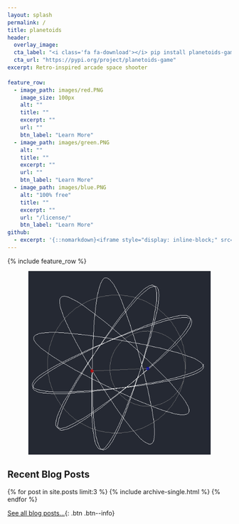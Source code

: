 ```yaml
---
layout: splash
permalink: /
title: planetoids
header:
  overlay_image:
  cta_label: "<i class='fa fa-download'></i> pip install planetoids-game"
  cta_url: "https://pypi.org/project/planetoids-game"
excerpt: Retro-inspired arcade space shooter

feature_row:
  - image_path: images/red.PNG
    image_size: 100px
    alt: ""
    title: ""
    excerpt: ""
    url: ""
    btn_label: "Learn More"
  - image_path: images/green.PNG
    alt: ""
    title: ""
    excerpt: ""
    url: ""
    btn_label: "Learn More"
  - image_path: images/blue.PNG
    alt: "100% free"
    title: ""
    excerpt: ""
    url: "/license/"
    btn_label: "Learn More"
github:
  - excerpt: '{::nomarkdown}<iframe style="display: inline-block;" src="https://ghbtns.com/github-btn.html?user=mmistakes&repo=minimal-mistakes&type=star&count=true&size=large" frameborder="0" scrolling="0" width="160px" height="30px"></iframe> <iframe style="display: inline-block;" src="https://ghbtns.com/github-btn.html?user=mmistakes&repo=minimal-mistakes&type=fork&count=true&size=large" frameborder="0" scrolling="0" width="158px" height="30px"></iframe>{:/nomarkdown}'
---
```


{% include feature_row %}

<p align="center">
  <img src="https://github.com/chris-greening/spyrograph/blob/gh-pages/images/circle_spinning.gif?raw=true" alt="Sample hypotrochoid drawing showing a circle rolling around the interior of another circle drawing a geometric shape" width="410px">
</p>

<h2> Recent Blog Posts </h2>

{% for post in site.posts limit:3 %}
  {% include archive-single.html %}
{% endfor %}

[See all blog posts...]({{site.url}}{{site.baseurl}}/blog/){: .btn .btn--info}
